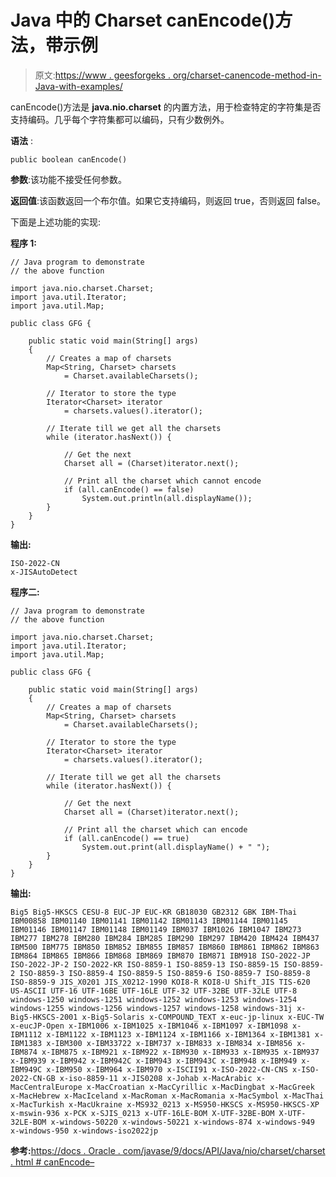 # Java 中的 Charset canEncode()方法，带示例

> 原文:[https://www . geesforgeks . org/charset-canencode-method-in-Java-with-examples/](https://www.geeksforgeeks.org/charset-canencode-method-in-java-with-examples/)

canEncode()方法是 **java.nio.charset** 的内置方法，用于检查特定的字符集是否支持编码。几乎每个字符集都可以编码，只有少数例外。

**语法** :

```
public boolean canEncode()
```

**参数**:该功能不接受任何参数。

**返回值**:该函数返回一个布尔值。如果它支持编码，则返回 true，否则返回 false。

下面是上述功能的实现:

**程序 1:**

```
// Java program to demonstrate
// the above function

import java.nio.charset.Charset;
import java.util.Iterator;
import java.util.Map;

public class GFG {

    public static void main(String[] args)
    {
        // Creates a map of charsets
        Map<String, Charset> charsets
            = Charset.availableCharsets();

        // Iterator to store the type
        Iterator<Charset> iterator
            = charsets.values().iterator();

        // Iterate till we get all the charsets
        while (iterator.hasNext()) {

            // Get the next
            Charset all = (Charset)iterator.next();

            // Print all the charset which cannot encode
            if (all.canEncode() == false)
                System.out.println(all.displayName());
        }
    }
}
```

**输出:**

```
ISO-2022-CN
x-JISAutoDetect

```

**程序二:**

```
// Java program to demonstrate
// the above function

import java.nio.charset.Charset;
import java.util.Iterator;
import java.util.Map;

public class GFG {

    public static void main(String[] args)
    {
        // Creates a map of charsets
        Map<String, Charset> charsets
            = Charset.availableCharsets();

        // Iterator to store the type
        Iterator<Charset> iterator
            = charsets.values().iterator();

        // Iterate till we get all the charsets
        while (iterator.hasNext()) {

            // Get the next
            Charset all = (Charset)iterator.next();

            // Print all the charset which can encode
            if (all.canEncode() == true)
                System.out.print(all.displayName() + " ");
        }
    }
}
```

**输出:**

```
Big5 Big5-HKSCS CESU-8 EUC-JP EUC-KR GB18030 GB2312 GBK IBM-Thai IBM00858 IBM01140 IBM01141 IBM01142 IBM01143 IBM01144 IBM01145 IBM01146 IBM01147 IBM01148 IBM01149 IBM037 IBM1026 IBM1047 IBM273 IBM277 IBM278 IBM280 IBM284 IBM285 IBM290 IBM297 IBM420 IBM424 IBM437 IBM500 IBM775 IBM850 IBM852 IBM855 IBM857 IBM860 IBM861 IBM862 IBM863 IBM864 IBM865 IBM866 IBM868 IBM869 IBM870 IBM871 IBM918 ISO-2022-JP ISO-2022-JP-2 ISO-2022-KR ISO-8859-1 ISO-8859-13 ISO-8859-15 ISO-8859-2 ISO-8859-3 ISO-8859-4 ISO-8859-5 ISO-8859-6 ISO-8859-7 ISO-8859-8 ISO-8859-9 JIS_X0201 JIS_X0212-1990 KOI8-R KOI8-U Shift_JIS TIS-620 US-ASCII UTF-16 UTF-16BE UTF-16LE UTF-32 UTF-32BE UTF-32LE UTF-8 windows-1250 windows-1251 windows-1252 windows-1253 windows-1254 windows-1255 windows-1256 windows-1257 windows-1258 windows-31j x-Big5-HKSCS-2001 x-Big5-Solaris x-COMPOUND_TEXT x-euc-jp-linux x-EUC-TW x-eucJP-Open x-IBM1006 x-IBM1025 x-IBM1046 x-IBM1097 x-IBM1098 x-IBM1112 x-IBM1122 x-IBM1123 x-IBM1124 x-IBM1166 x-IBM1364 x-IBM1381 x-IBM1383 x-IBM300 x-IBM33722 x-IBM737 x-IBM833 x-IBM834 x-IBM856 x-IBM874 x-IBM875 x-IBM921 x-IBM922 x-IBM930 x-IBM933 x-IBM935 x-IBM937 x-IBM939 x-IBM942 x-IBM942C x-IBM943 x-IBM943C x-IBM948 x-IBM949 x-IBM949C x-IBM950 x-IBM964 x-IBM970 x-ISCII91 x-ISO-2022-CN-CNS x-ISO-2022-CN-GB x-iso-8859-11 x-JIS0208 x-Johab x-MacArabic x-MacCentralEurope x-MacCroatian x-MacCyrillic x-MacDingbat x-MacGreek x-MacHebrew x-MacIceland x-MacRoman x-MacRomania x-MacSymbol x-MacThai x-MacTurkish x-MacUkraine x-MS932_0213 x-MS950-HKSCS x-MS950-HKSCS-XP x-mswin-936 x-PCK x-SJIS_0213 x-UTF-16LE-BOM X-UTF-32BE-BOM X-UTF-32LE-BOM x-windows-50220 x-windows-50221 x-windows-874 x-windows-949 x-windows-950 x-windows-iso2022jp

```

**参考:**[https://docs . Oracle . com/javase/9/docs/API/Java/nio/charset/charset . html # canEncode–](https://docs.oracle.com/javase/9/docs/api/java/nio/charset/Charset.html#canEncode--)